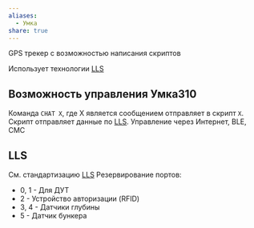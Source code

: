 ```yaml
---
aliases:
  - Умка
share: true
---
```


GPS трекер с возможностью написания скриптов

Использует технологии [LLS](../info/dataFormat/LLS/LLS.md)

## Возможность управления Умка310
Команда `CHAT X`, где Х является сообщением отправляет в скрипт `Х`. 
Скрипт отправляет данные по [LLS](../info/dataFormat/LLS/LLS.md). 
Управление через Интернет, BLE, СМС

## LLS
См. стандартизацию [LLS](../info/dataFormat/LLS/LLS.md)
Резервирование портов:
* 0, 1 - Для ДУТ
* 2 - Устройство авторизации (RFID) 
* 3, 4 - Датчики глубины
* 5 - Датчик бункера